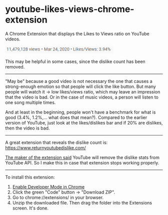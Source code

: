 # youtube-likes-views-chrome-extension
A Chrome Extension that displays the Likes to Views ratio on YouTube videos.

![](https://github.com/enchantmenttable/youtube-likes-views-chrome-extension/blob/master/screenshot.png)

This may be helpful in some cases, since the dislike count has been removed.

---

"May be" because a good video is not necessary the one that causes a strong-enough emotion so that people will click the like button. But many people will watch it → low likes/views ratio, which may leave an impression that the video is bad. Or in the case of music videos, a person will listen to one song multiple times.

And at least in the beginning, people won't have a benchmark for what is good (3.4%, 1.2%,... what does that mean?). Compared to the earlier version of YouTube, just look at the likes/dislikes bar and if 20% are dislikes, then the video is bad.

---

A great extension that reveals the dislike count is: https://www.returnyoutubedislike.com/

[The maker of the extension said](https://github.com/Anarios/return-youtube-dislike#:~:text=With%20the%20removal%20of%20dislike%20stats%20from%20the%20YouTube%20API%2C%20our%20backend%20will%20switch%20to%20using%20a%20combination%20of%20scraped%20dislike%20stats%2C%20estimates%20extrapolated%20from%20extension%20user%20data%20and%20estimates%20based%20on%20view%5Clike%20ratios.) YouTube will remove the dislike stats from YouTube API. So I make this in case that extension stops working properly.

---

To install this extension:

1. [Enable Developer Mode in Chrome](https://developer.chrome.com/docs/extensions/mv2/faq/#:~:text=You%20can%20start%20by%20turning,a%20packaged%20extension%2C%20and%20more.)
2. Click the green "Code" button → "Download ZIP".
3. Go to chrome://extensions/ in your browser.
4. Unzip the downloaded file. Then drag the folder into the Extensions screen. It's done.
